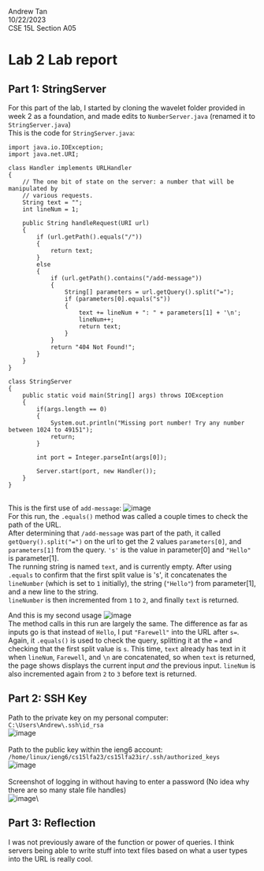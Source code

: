 Andrew Tan\
10/22/2023\
CSE 15L Section A05

# **Lab 2 Lab report**
## **Part 1: StringServer**
For this part of the lab, I started by cloning the wavelet folder provided in week 2 as a foundation, and made edits to `NumberServer.java` (renamed it to `StringServer.java`)\
This is the code for `StringServer.java`:
```
import java.io.IOException;
import java.net.URI;

class Handler implements URLHandler 
{
    // The one bit of state on the server: a number that will be manipulated by
    // various requests.
    String text = "";
    int lineNum = 1;

    public String handleRequest(URI url) 
    {
        if (url.getPath().equals("/")) 
        {
            return text;
        }
        else 
        {
            if (url.getPath().contains("/add-message")) 
            {
                String[] parameters = url.getQuery().split("=");
                if (parameters[0].equals("s")) 
                {
                    text += lineNum + ": " + parameters[1] + '\n';
                    lineNum++;
                    return text;
                }
            }
            return "404 Not Found!";
        }
    }
}

class StringServer 
{
    public static void main(String[] args) throws IOException 
    {
        if(args.length == 0)
        {
            System.out.println("Missing port number! Try any number between 1024 to 49151");
            return;
        }

        int port = Integer.parseInt(args[0]);

        Server.start(port, new Handler());
    }
}
```
\
This is the first use of `add-message`:
![image](https://github.com/Ant044/cse15l-lab-reports/assets/146861585/4bca3331-f0ad-4982-862e-c7548b8664a7)\
For this run, the `.equals()` method was called a couple times to check the path of the URL.\
After determining that `/add-message` was part of the path, it called `getQuery().split("=")` on the url to get the 2 values `parameters[0]`, and `parameters[1]` from the query. `'s'` is the value in parameter[0] and `"Hello"` is parameter[1].\
The running string is named `text`, and is currently empty. After using `.equals` to confirm that the first split value is 's', it concatenates the `lineNumber` (which is set to `1` initially), the string (`"Hello"`) from parameter[1], and a new line to the string. \
`lineNumber` is then incremented from `1` to `2`, and finally `text` is returned.

And this is my second usage
![image](https://github.com/Ant044/cse15l-lab-reports/assets/146861585/e2010e27-82cb-49ca-a2a5-f61d68957236)\
The method calls in this run are largely the same. The difference as far as inputs go is that instead of `Hello`, I put `"Farewell"` into the URL after `s=`.\
Again, it `.equals()` is used to check the query, splitting it at the `=` and checking that the first split value is `s`. 
This time, `text` already has text in it when `lineNum`, `Farewell`, and `\n` are concatenated, so when `text` is returned, the page shows displays the current input *and* the previous input. `lineNum` is also incremented again from `2` to `3` before text is returned.


## **Part 2: SSH Key**
Path to the private key on my personal computer: `C:\Users\Andrew\.ssh\id_rsa` \
![image](https://github.com/Ant044/cse15l-lab-reports/assets/146861585/3a8682f5-632b-4703-bfd1-71b5f621472a)\
\
Path to the public key within the ieng6 account: `/home/linux/ieng6/cs15lfa23/cs15lfa23ir/.ssh/authorized_keys` \
![image](https://github.com/Ant044/cse15l-lab-reports/assets/146861585/5f2317a0-f825-4ba9-af51-ccb7432d1c49)\
\
Screenshot of logging in without having to enter a password (No idea why there are so many stale file handles)\
![image](https://github.com/Ant044/cse15l-lab-reports/assets/146861585/1f957531-50ba-40f9-9e70-9e1648f384bc)\


## **Part 3: Reflection**
I was not previously aware of the function or power of queries. I think servers being able to write stuff into text files based on what a user types into the URL is really cool.

